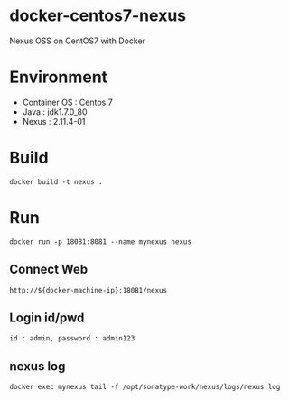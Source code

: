 # docker-centos7-nexus
Nexus OSS on CentOS7 with Docker


# Environment
* Container OS : Centos 7
* Java : jdk1.7.0_80
* Nexus : 2.11.4-01

# Build
```
docker build -t nexus .
```

# Run
```
docker run -p 18081:8081 --name mynexus nexus
```

## Connect Web
```
http://${docker-machine-ip}:18081/nexus
```

## Login id/pwd
```
id : admin, password : admin123
```

## nexus log
```
docker exec mynexus tail -f /opt/sonatype-work/nexus/logs/nexus.log
```
